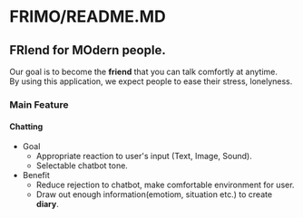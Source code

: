 # FRIMO/README.MD

## **FRI**end for **MO**dern people.

Our goal is to become the **friend** that you can talk comfortly at anytime.<br>
By using this application, we expect people to ease their stress, lonelyness.<br>

### Main Feature

#### Chatting

* Goal
  * Appropriate reaction to user's input (Text, Image, Sound).
  * Selectable chatbot tone.
* Benefit
  * Reduce rejection to chatbot, make comfortable environment for user.
  * Draw out enough information(emotiom, situation etc.) to create **diary**.
